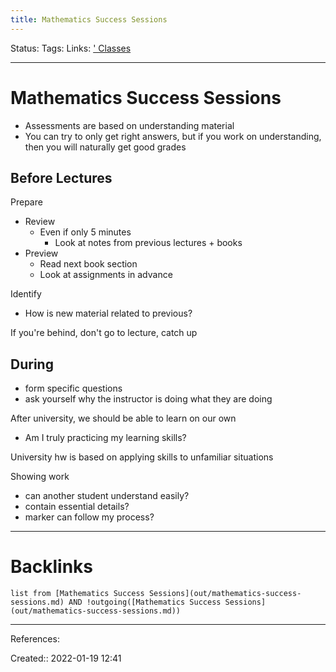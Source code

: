 ```yaml
---
title: Mathematics Success Sessions
---
```

Status: 
Tags: 
Links: [' Classes](out/-classes.md)
___
# Mathematics Success Sessions
- Assessments are based on understanding material
- You can try to only get right answers, but if you work on understanding, then you will naturally get good grades
## Before Lectures
Prepare
- Review
	- Even if only 5 minutes
		- Look at notes from previous lectures + books
- Preview
	- Read next book section
	- Look at assignments in advance

Identify
- How is new material related to previous?

If you're behind, don't go to lecture, catch up

## During
- form specific questions
- ask yourself why the instructor is doing what they are doing

After university, we should be able to learn on our own
- Am I truly practicing my learning skills?

University hw is based on applying skills to unfamiliar situations

Showing work
- can another student understand easily?
- contain essential details?
- marker can follow my process?
___
# Backlinks
```dataview
list from [Mathematics Success Sessions](out/mathematics-success-sessions.md) AND !outgoing([Mathematics Success Sessions](out/mathematics-success-sessions.md))
```
___
References:

Created:: 2022-01-19 12:41
